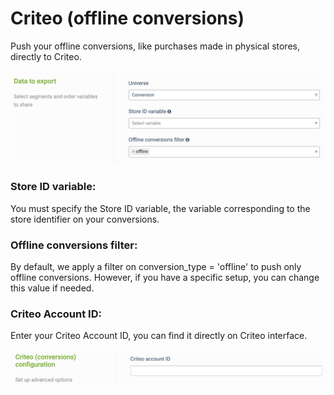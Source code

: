 # Criteo (offline conversions)

Push your offline conversions, like purchases made in physical stores, directly to Criteo.

![](<../../../../.gitbook/assets/image (9) (1).png>)

### Store ID variable:&#x20;

You must specify the Store ID variable, the variable corresponding to the store identifier on your conversions.

### Offline conversions filter:

By default, we apply a filter on conversion\_type = 'offline' to push only offline conversions. However, if you have a specific setup, you can change this value if needed.

### Criteo Account ID:

Enter your Criteo Account ID, you can find it directly on Criteo interface.

![](<../../../../.gitbook/assets/image (7) (1) (1).png>)
